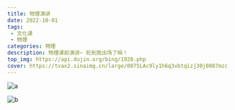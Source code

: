 ```yaml
---
title: 物理演讲
date: 2022-10-01
tags:
 - 文化课
 - 物理
categories: 物理
description: 物理课前演讲~ 轮到我出场了嘛！
top_img: https://api.dujin.org/bing/1920.php
cover: https://tvax2.sinaimg.cn/large/0075LAc9ly1h6q3vbtqizj30j0087mzc.jpg
---
```


![a](https://tvax2.sinaimg.cn/large/0075LAc9ly1h6q3vbtqizj30j0087mzc.jpg)

![b](https://s1.328888.xyz/2022/10/15/Uc13P.jpg)
